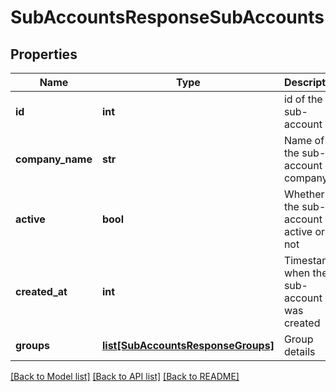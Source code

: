 # SubAccountsResponseSubAccounts

## Properties
Name | Type | Description | Notes
------------ | ------------- | ------------- | -------------
**id** | **int** | id of the sub-account | 
**company_name** | **str** | Name of the sub-account company | 
**active** | **bool** | Whether the sub-account is active or not | 
**created_at** | **int** | Timestamp when the sub-account was created | 
**groups** | [**list[SubAccountsResponseGroups]**](SubAccountsResponseGroups.md) | Group details | 

[[Back to Model list]](../README.md#documentation-for-models) [[Back to API list]](../README.md#documentation-for-api-endpoints) [[Back to README]](../README.md)


